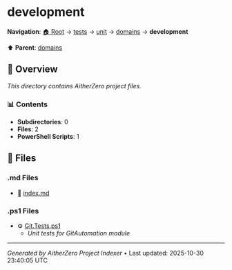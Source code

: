 # development

**Navigation**: [🏠 Root](../../../../index.md) → [tests](../../../index.md) → [unit](../../index.md) → [domains](../index.md) → **development**

⬆️ **Parent**: [domains](../index.md)

## 📖 Overview

*This directory contains AitherZero project files.*

### 📊 Contents

- **Subdirectories**: 0
- **Files**: 2
- **PowerShell Scripts**: 1

## 📄 Files

### .md Files

- 📝 [index.md](./index.md)

### .ps1 Files

- ⚙️ [Git.Tests.ps1](./Git.Tests.ps1)
  - *Unit tests for GitAutomation module*

---

*Generated by AitherZero Project Indexer* • Last updated: 2025-10-30 23:40:05 UTC

